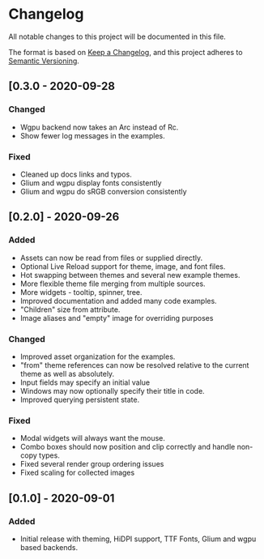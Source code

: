 # Changelog
All notable changes to this project will be documented in this file.

The format is based on [Keep a Changelog](https://keepachangelog.com/en/1.0.0/),
and this project adheres to [Semantic Versioning](https://semver.org/spec/v2.0.0.html).

## [0.3.0 - 2020-09-28
### Changed
- Wgpu backend now takes an Arc instead of Rc.
- Show fewer log messages in the examples.

### Fixed
- Cleaned up docs links and typos.
- Glium and wgpu display fonts consistently
- Glium and wgpu do sRGB conversion consistently

## [0.2.0] - 2020-09-26
### Added
- Assets can now be read from files or supplied directly.
- Optional Live Reload support for theme, image, and font files.
- Hot swapping between themes and several new example themes.
- More flexible theme file merging from multiple sources.
- More widgets - tooltip, spinner, tree.
- Improved documentation and added many code examples.
- "Children" size from attribute.
- Image aliases and "empty" image for overriding purposes

### Changed
- Improved asset organization for the examples.
- "from" theme references can now be resolved relative to the current theme as well as absolutely.
- Input fields may specify an initial value
- Windows may now optionally specify their title in code.
- Improved querying persistent state.

### Fixed
- Modal widgets will always want the mouse.
- Combo boxes should now position and clip correctly and handle non-copy types.
- Fixed several render group ordering issues
- Fixed scaling for collected images

## [0.1.0] - 2020-09-01
### Added
- Initial release with theming, HiDPI support, TTF Fonts, Glium and wgpu based backends.
